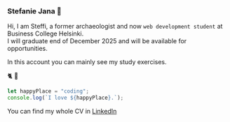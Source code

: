 ### Stefanie Jana :wave:

Hi, I am Steffi, a former archaeologist and now `web development student` at Business College Helsinki. \
I will graduate end of December 2025 and will be available for opportunities.

In this account you can mainly see my study exercises.

:cat2: :unicorn:

```js
let happyPlace = "coding";
console.log(`I love ${happyPlace}.`);
```

You can find my whole CV in [LinkedIn](linkedin.com/in/stefanie-jana-a0b094a8)

<!--
**stabjana/stabjana** is a ✨ _special_ ✨ repository because its `README.md` (this file) appears on your GitHub profile.

Here are some ideas to get you started:

- 🔭 I’m currently working on ...
- 🌱 I’m currently learning ...
- 👯 I’m looking to collaborate on ...
- 🤔 I’m looking for help with ...
- 💬 Ask me about ...
- 📫 How to reach me: ...
- 😄 Pronouns: ...
- ⚡ Fun fact: ...
-->
